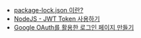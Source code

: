 - [package-lock.json 이란?](https://junwoo45.github.io/2019-10-02-package-lock/)
- [NodeJS - JWT Token 사용하기](https://velog.io/@neity16/NodeJS-JWT-Token-%EC%82%AC%EC%9A%A9%ED%95%98%EA%B8%B0)
- [Google OAuth를 활용한 로그인 페이지 만들기](https://yohanpro.com/posts/codereview)
